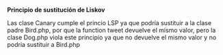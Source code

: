 **Principio de sustitución de Liskov**

<p>
Las clase Canary cumple el princio LSP ya que podría sustituir a la clase padre Bird.php, por que la function tweet devuelve el mismo valor, pero la clase Dog.php viola este principio ya que no devuelve el mismo valor y no podria sustituir a Bird.php
</p>
